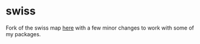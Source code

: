 # swiss
Fork of the swiss map [here](https://github.com/dolthub/swiss) with a few minor changes to work with some of my packages.